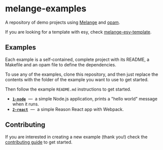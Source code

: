 # melange-examples

A repository of demo projects using
[Melange](https://github.com/melange-re/melange) and
[opam](https://opam.ocaml.org/).

If you are looking for a template with esy, check
[melange-esy-template](https://github.com/melange-re/melange-esy-template).

## Examples

Each example is a self-contained, complete project with its README, a Makefile
and an opam file to define the dependencies.

To use any of the examples, clone this repository, and then just replace the
contents with the folder of the example you want to use to get started.

Then follow the example `README.md` instructions to get started.

- [**`1-node`**](examples/1-node) &nbsp;&mdash;&nbsp; a simple Node.js application,
  prints a "hello world" message when it runs.
- [**`2-react`**](examples/2-react) &nbsp;&mdash;&nbsp; a simple Reason React app with
  Webpack.

## Contributing

If you are interested in creating a new example (thank you!) check the
[contributing guide](./CONTRIBUTING.md) to get started.

